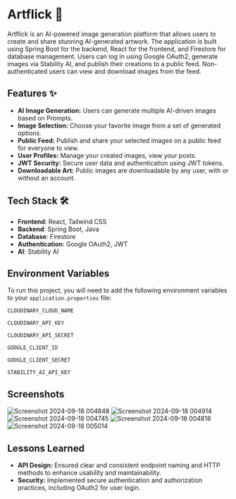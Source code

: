 
# Artflick 🎨

Artflick is an AI-powered image generation platform that allows users to create and share stunning AI-generated artwork. The application is built using Spring Boot for the backend, React for the frontend, and Firestore for database management. Users can log in using Google OAuth2, generate images via Stability AI, and publish their creations to a public feed. Non-authenticated users can view and download images from the feed.


## Features ✨

- **AI Image Generation:** Users can generate multiple AI-driven images based on Prompts.
- **Image Selection:** Choose your favorite image from a set of generated options.
- **Public Feed:** Publish and share your selected images on a public feed for everyone to view.
- **User Profiles:** Manage your created images, view your posts.
- **JWT Security:** Secure user data and authentication using JWT tokens.
- **Downloadable Art:** Public images are downloadable by any user, with or without an account.
## Tech Stack 🛠️

- **Frontend**: React, Tailwind CSS
- **Backend**: Spring Boot, Java
- **Database**: Firestore
- **Authentication**: Google OAuth2, JWT
- **AI**: Stability AI


## Environment Variables

To run this project, you will need to add the following environment variables to your `application.properties` file:

`CLOUDINARY_CLOUD_NAME`

`CLOUDINARY_API_KEY`

`CLOUDINARY_API_SECRET`

`GOOGLE_CLIENT_ID`

`GOOGLE_CLIENT_SECRET`

`STABILITY_AI_API_KEY`



## Screenshots
![Screenshot 2024-09-18 004848](https://github.com/user-attachments/assets/5b00cb16-17ac-429f-bf27-64a8a9ad09b3)
![Screenshot 2024-09-18 004914](https://github.com/user-attachments/assets/a0edd91d-e852-42a9-91bb-2ebe8754f942)
![Screenshot 2024-09-18 004745](https://github.com/user-attachments/assets/30a20628-f966-4c0c-9090-8db2a941198f)
![Screenshot 2024-09-18 004818](https://github.com/user-attachments/assets/e004ee49-8069-4827-bdcb-0a11e17ab80c)
![Screenshot 2024-09-18 005014](https://github.com/user-attachments/assets/f7ca1137-a35c-4be8-b110-012f9fb64aeb)




## Lessons Learned

- **API Design:** Ensured clear and consistent endpoint naming and HTTP methods to enhance usability and maintainability.
- **Security:** Implemented secure authentication and authorization practices, including OAuth2 for user login.
